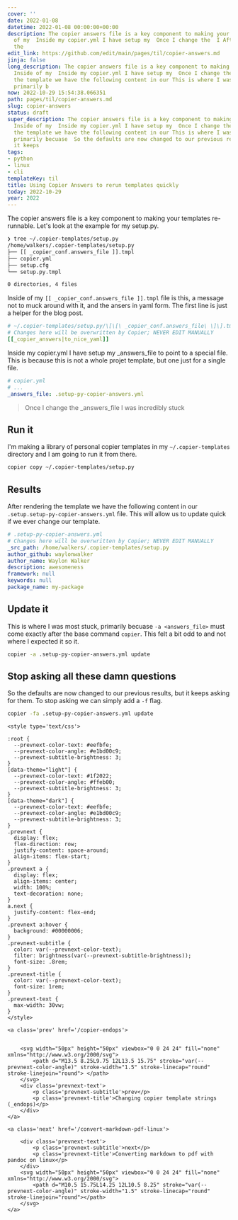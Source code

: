 ```yaml
---
cover: ''
date: 2022-01-08
datetime: 2022-01-08 00:00:00+00:00
description: The copier answers file is a key component to making your templates Inside
  of my  Inside my copier.yml I have setup my  Once I change the  I After rendering
  the
edit_link: https://github.com/edit/main/pages/til/copier-answers.md
jinja: false
long_description: The copier answers file is a key component to making your templates
  Inside of my  Inside my copier.yml I have setup my  Once I change the  I After rendering
  the template we have the following content in our This is where I was most stuck,
  primarily b
now: 2022-10-29 15:54:38.066351
path: pages/til/copier-answers.md
slug: copier-answers
status: draft
super_description: The copier answers file is a key component to making your templates
  Inside of my  Inside my copier.yml I have setup my  Once I change the  I After rendering
  the template we have the following content in our This is where I was most stuck,
  primarily becuase  So the defaults are now changed to our previous results, but
  it keeps
tags:
- python
- linux
- cli
templateKey: til
title: Using Copier Answers to rerun templates quickly
today: 2022-10-29
year: 2022
---
```


The copier answers file is a key component to making your templates
re-runnable.  Let's look at the example for my setup.py.

``` bash
❯ tree ~/.copier-templates/setup.py
/home/walkers/.copier-templates/setup.py
├── [[ _copier_conf.answers_file ]].tmpl
├── copier.yml
├── setup.cfg
└── setup.py.tmpl

0 directories, 4 files
```

Inside of my `[[ _copier_conf.answers_file ]].tmpl` file is this, a
message not to muck around with it, and the ansers in yaml form.  The
first line is just a helper for the blog post.

``` yaml
# ~/.copier-templates/setup.py/\[\[\ _copier_conf.answers_file\ \]\].tmpl
# Changes here will be overwritten by Copier; NEVER EDIT MANUALLY
[[_copier_answers|to_nice_yaml]]
```

Inside my copier.yml I have setup my _answers_file to point to a special
file.  This is because this is not a whole projet template, but one just
for a single file.

``` yaml
# copier.yml
# ...
_answers_file: .setup-py-copier-answers.yml
```

> Once I change the _answers_file I was incredibly stuck

## Run it

I'm making a library of personal copier templates in my
`~/.copier-templates` directory and I am going to run it from there.

``` bash
copier copy ~/.copier-templates/setup.py
```
## Results

After rendering the template we have the following content in our
`.setup.setup-py-copier-answers.yml` file.  This will allow us to update
quick if we ever change our template.

``` yaml
# .setup-py-copier-answers.yml
# Changes here will be overwritten by Copier; NEVER EDIT MANUALLY
_src_path: /home/walkers/.copier-templates/setup.py
author_github: waylonwalker
author_name: Waylon Walker
description: awesomeness
framework: null
keywords: null
package_name: my-package
```

## Update it

This is where I was most stuck, primarily becuase `-a <answers_file>`
must come exactly after the base command `copier`.  This felt a bit odd
to and not where I expected it so it.

``` bash
copier -a .setup-py-copier-answers.yml update
```

## Stop asking all these damn questions

So the defaults are now changed to our previous results, but it keeps
asking for them.  To stop asking we can simply add a `-f` flag.

``` bash
copier -fa .setup-py-copier-answers.yml update
```
<div class='prevnext'>

    <style type='text/css'>

    :root {
      --prevnext-color-text: #eefbfe;
      --prevnext-color-angle: #e1bd00c9;
      --prevnext-subtitle-brightness: 3;
    }
    [data-theme="light"] {
      --prevnext-color-text: #1f2022;
      --prevnext-color-angle: #ffeb00;
      --prevnext-subtitle-brightness: 3;
    }
    [data-theme="dark"] {
      --prevnext-color-text: #eefbfe;
      --prevnext-color-angle: #e1bd00c9;
      --prevnext-subtitle-brightness: 3;
    }
    .prevnext {
      display: flex;
      flex-direction: row;
      justify-content: space-around;
      align-items: flex-start;
    }
    .prevnext a {
      display: flex;
      align-items: center;
      width: 100%;
      text-decoration: none;
    }
    a.next {
      justify-content: flex-end;
    }
    .prevnext a:hover {
      background: #00000006;
    }
    .prevnext-subtitle {
      color: var(--prevnext-color-text);
      filter: brightness(var(--prevnext-subtitle-brightness));
      font-size: .8rem;
    }
    .prevnext-title {
      color: var(--prevnext-color-text);
      font-size: 1rem;
    }
    .prevnext-text {
      max-width: 30vw;
    }
    </style>
    
    <a class='prev' href='/copier-endops'>
    

        <svg width="50px" height="50px" viewbox="0 0 24 24" fill="none" xmlns="http://www.w3.org/2000/svg">
            <path d="M13.5 8.25L9.75 12L13.5 15.75" stroke="var(--prevnext-color-angle)" stroke-width="1.5" stroke-linecap="round" stroke-linejoin="round"> </path>
        </svg>
        <div class='prevnext-text'>
            <p class='prevnext-subtitle'>prev</p>
            <p class='prevnext-title'>Changing copier template strings (_endops)</p>
        </div>
    </a>
    
    <a class='next' href='/convert-markdown-pdf-linux'>
    
        <div class='prevnext-text'>
            <p class='prevnext-subtitle'>next</p>
            <p class='prevnext-title'>Converting markdown to pdf with pandoc on linux</p>
        </div>
        <svg width="50px" height="50px" viewbox="0 0 24 24" fill="none" xmlns="http://www.w3.org/2000/svg">
            <path d="M10.5 15.75L14.25 12L10.5 8.25" stroke="var(--prevnext-color-angle)" stroke-width="1.5" stroke-linecap="round" stroke-linejoin="round"></path>
        </svg>
    </a>
  </div>